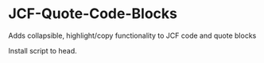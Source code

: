 # JCF-Quote-Code-Blocks
Adds collapsible, highlight/copy functionality to JCF code and quote blocks

Install script to head.
